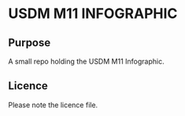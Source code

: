 # USDM M11 INFOGRAPHIC
## Purpose
A small repo holding the USDM M11 Infographic.
## Licence
Please note the licence file.